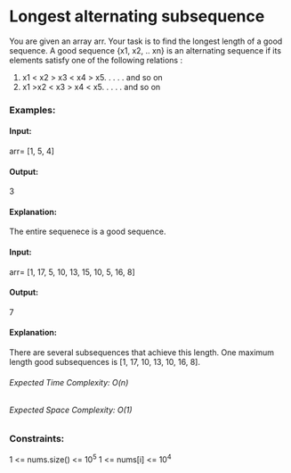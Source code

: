 # Longest alternating subsequence
You are given an array arr. Your task is to find the longest length of a good sequence. A good sequence {x1, x2, .. xn} is an alternating sequence if its elements satisfy one of the following relations :

1.  x1 < x2 > x3 < x4 > x5. . . . . and so on
2.  x1 >x2 < x3 > x4 < x5. . . . . and so on

### Examples:
#### Input:
arr= [1, 5, 4]
#### Output:
3
#### Explanation:
The entire sequenece is a good sequence.

#### Input: 
arr= [1, 17, 5, 10, 13, 15, 10, 5, 16, 8]
#### Output:
7
#### Explanation:
There are several subsequences that achieve this length. 
One maximum length good subsequences is [1, 17, 10, 13, 10, 16, 8].

###### Expected Time Complexity: O(n)
###### Expected Space Complexity: O(1)

### Constraints:
1 <= nums.size() <= $`10^5`$ 
1 <= nums[i] <= $`10^4`$ 


